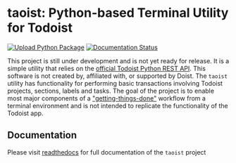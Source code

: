 # taoist: Python-based Terminal Utility for Todoist

[![Upload Python Package](https://github.com/popgendad/taoist/actions/workflows/python-publish.yml/badge.svg)](https://github.com/popgendad/taoist/actions/workflows/python-publish.yml)
[![Documentation Status](https://readthedocs.org/projects/taoist/badge/?version=latest)](https://taoist.readthedocs.io/en/latest/?badge=latest)
      

This project is still under development and is not yet ready for release. It is a simple utility that relies on the [official Todoist Python REST API](https://github.com/Doist/todoist-api-python). This software is not created by, affiliated with, or supported by Doist. The `taoist` utility has functionality for performing basic transactions involving Todoist projects, sections, labels and tasks. The goal of the project is to enable most major components of 
a ["getting-things-done"](https://todoist.com/productivity-methods/getting-things-done) workflow from a terminal environment and is not intended to replicate the functionality of the Todoist app.

## Documentation

Please visit [readthedocs](https://taoist.readthedocs.io/en/latest) for full documentation of the `taoist` project
